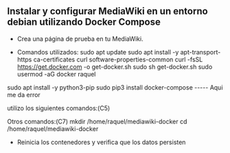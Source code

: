 ## Instalar y configurar MediaWiki en un entorno debian utilizando Docker Compose ##

- Crea una página de prueba en tu MediaWiki.

- Comandos utilizados:
sudo apt update
sudo apt install -y apt-transport-https ca-certificates curl software-properties-common
curl -fsSL https://get.docker.com -o get-docker.sh
sudo sh get-docker.sh
sudo usermod -aG docker raquel


sudo apt install -y python3-pip
sudo pip3 install docker-compose ----- Aqui me da error 

utilizo los siguientes comandos:(C5)




Otros comandos:(C7)
mkdir /home/raquel/mediawiki-docker
cd /home/raquel/mediawiki-docker






- Reinicia los contenedores y verifica que los datos persisten
